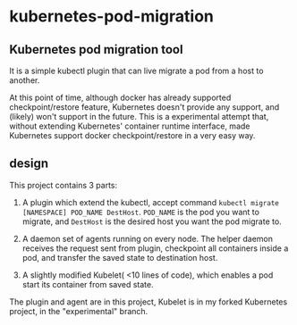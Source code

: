 # kubernetes-pod-migration

## Kubernetes pod migration tool 
It is a simple kubectl plugin that can live migrate a pod from a host to another.

At this point of time, although docker has already supported checkpoint/restore feature, Kubernetes doesn't provide any support, and (likely) won't support in the future. This is a experimental attempt that, without extending Kubernetes' container runtime interface, made Kubernetes support docker checkpoint/restore in a very easy way.

## design
This project contains 3 parts:

1. A plugin which extend the kubectl, accept command `kubectl migrate [NAMESPACE] POD_NAME DestHost`. `POD_NAME` is the pod you want to migrate, and `DestHost` is the desired host you want the pod migrate to.

2. A daemon set of agents running on every node. The helper daemon receives the request sent from plugin, checkpoint all containers inside a pod, and transfer the saved state to destination host.

3. A slightly modified Kubelet( <10 lines of code), which enables a pod start its container from saved state.

The plugin and agent are in this project, Kubelet is in my forked Kubernetes project, in the "experimental" branch.
